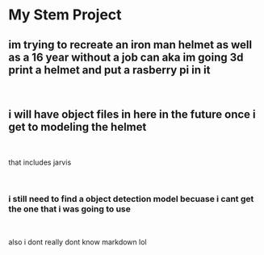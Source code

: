 # My Stem Project


## im trying to recreate an iron man helmet as well as a 16 year without a job can aka im going 3d print a helmet and put a rasberry pi in it

<br>

## i will have object files in here in the future once i get to modeling the helmet

<br>

that includes jarvis 

<br>


### i still need to find a object detection model becuase i cant get the one that i was going to use

<br>

also i dont really dont know markdown lol 